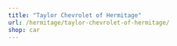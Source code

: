 ```yaml
---
title: "Taylor Chevrolet of Hermitage"
url: /hermitage/taylor-chevrolet-of-hermitage/
shop: car
---
```

